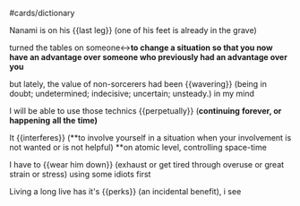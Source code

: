 #cards/dictionary 

Nanami is on his {{last leg}} (one of his feet is already in the grave)

turned the tables on someone↔**to change a situation so that you now have an advantage over someone who previously had an advantage over you** 

but lately, the value of non-sorcerers had been {{wavering}} (being in doubt; undetermined; indecisive; uncertain; unsteady.) in my mind <!--SR:!2024-01-28,14,292-->

I will be able to use those technics {{perpetually}} (**continuing** **forever, or** **happening** **all the** **time)** 

It {{interferes}} (**to involve yourself in a situation when your involvement is not wanted or is not helpful) **on atomic level, controlling space-time

I have to {{wear him down}} (exhaust or get tired through overuse or great strain or stress) using some idiots first

Living a long live has it's {{perks}} (an incidental benefit), i see <!--SR:!2024-01-28,26,270-->